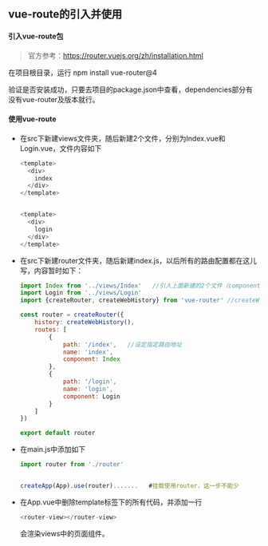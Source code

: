 ## vue-route的引入并使用



#### 引入vue-route包

> 官方参考：https://router.vuejs.org/zh/installation.html

在项目根目录，运行 npm install vue-router@4 

验证是否安装成功，只要去项目的package.json中查看，dependencies部分有没有vue-router及版本就行。



#### 使用vue-route

- 在src下新建views文件夹，随后新建2个文件，分别为Index.vue和Login.vue，文件内容如下

  ```javascript
  <template>
    <div>
      index
    </div>
  </template>
  
  
  <template>
    <div>
      login
    </div>
  </template>
  
  
  ```

- 在src下新建router文件夹，随后新建index.js，以后所有的路由配置都在这儿写，内容暂时如下：

  ```javascript
  import Index from '../views/Index'   //引入上面新建的2个文件（component）
  import Login from '../views/Login'
  import {createRouter, createWebHistory} from 'vue-router' //createWebHistory这个不要写错了，写错了可能导致路由失败
  
  const router = createRouter({
      history: createWebHistory(),
      routes: [
          {
              path: '/index',   //设定指定路由地址
              name: 'index',
              component: Index
          },
          {
              path: '/login',
              name: 'login',
              component: Login
          }
      ]
  })
  
  export default router
  
  ```

- 在main.js中添加如下

  ```javascript
  import router from './router'
  
  
  createApp(App).use(router).......   #挂载使用router，这一步不能少
  ```

- 在App.vue中删除template标签下的所有代码，并添加一行

  ```javascript
  <router-view></router-view>
  ```

  <router-view>会渲染views中的页面组件。

